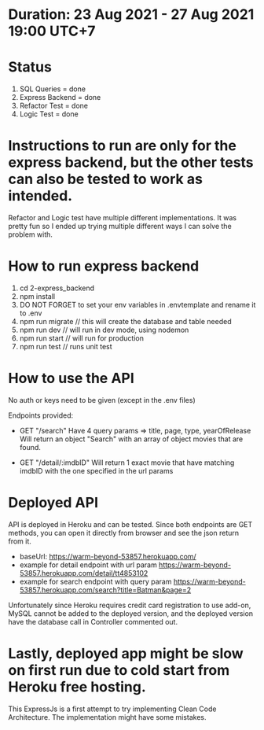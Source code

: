 # Duration: 23 Aug 2021 - 27 Aug 2021 19:00 UTC+7

# Status
1. SQL Queries = done
2. Express Backend = done
3. Refactor Test = done
4. Logic Test = done

# Instructions to run are only for the express backend, but the other tests can also be tested to work as intended.
Refactor and Logic test have multiple different implementations. It was pretty fun so I ended up trying multiple different ways I can solve the problem with.

# How to run express backend
1. cd  2-express_backend
2. npm install
3. DO NOT FORGET to set your env variables in .envtemplate and rename it to .env
4. npm run migrate          // this will create the database and table needed
5. npm run dev              // will run in dev mode, using nodemon
6. npm run start            // will run for production
7. npm run test             // runs unit test

# How to use the API
No auth or keys need to be given (except in the .env files)

Endpoints provided:
- GET "/search" 
Have 4 query params => title, page, type, yearOfRelease
Will return an object "Search" with an array of object movies that are found.

- GET "/detail/:imdbID"
Will return 1 exact movie that have matching imdbID with the one specified in the url params

# Deployed API
API is deployed in Heroku and can be tested. Since both endpoints are GET methods, you can open it directly from browser and see the json return from it.
- baseUrl: https://warm-beyond-53857.herokuapp.com/ 
- example for detail endpoint with url param https://warm-beyond-53857.herokuapp.com/detail/tt4853102
- example for search endpoint with query param https://warm-beyond-53857.herokuapp.com/search?title=Batman&page=2

Unfortunately since Heroku requires credit card registration to use add-on, MySQL cannot be added to the deployed version, and the deployed version have the database call in Controller commented out.

# Lastly, deployed app might be slow on first run due to cold start from Heroku free hosting.
This ExpressJs is a first attempt to try implementing Clean Code Architecture. The implementation might have some mistakes.
